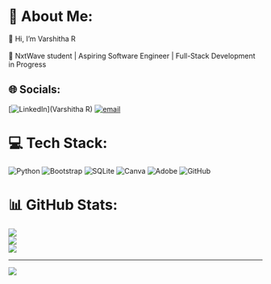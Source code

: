 # 💫 About Me:
👋 Hi, I’m Varshitha R<br><br>🚀 NxtWave student | Aspiring Software Engineer | Full-Stack Development in Progress


## 🌐 Socials:
[![LinkedIn](https://img.shields.io/badge/LinkedIn-%230077B5.svg?logo=linkedin&logoColor=white)](Varshitha R) [![email](https://img.shields.io/badge/Email-D14836?logo=gmail&logoColor=white)](mailto:varshithatech2027@gmail.com) 

# 💻 Tech Stack:
![Python](https://img.shields.io/badge/python-3670A0?style=for-the-badge&logo=python&logoColor=ffdd54) ![Bootstrap](https://img.shields.io/badge/bootstrap-%238511FA.svg?style=for-the-badge&logo=bootstrap&logoColor=white) ![SQLite](https://img.shields.io/badge/sqlite-%2307405e.svg?style=for-the-badge&logo=sqlite&logoColor=white) ![Canva](https://img.shields.io/badge/Canva-%2300C4CC.svg?style=for-the-badge&logo=Canva&logoColor=white) ![Adobe](https://img.shields.io/badge/adobe-%23FF0000.svg?style=for-the-badge&logo=adobe&logoColor=white) ![GitHub](https://img.shields.io/badge/github-%23121011.svg?style=for-the-badge&logo=github&logoColor=white)
# 📊 GitHub Stats:
![](https://github-readme-stats.vercel.app/api?username=Varshitha-tech2027&theme=radical&hide_border=false&include_all_commits=false&count_private=false)<br/>
![](https://nirzak-streak-stats.vercel.app/?user=Varshitha-tech2027&theme=radical&hide_border=false)<br/>
![](https://github-readme-stats.vercel.app/api/top-langs/?username=Varshitha-tech2027&theme=radical&hide_border=false&include_all_commits=false&count_private=false&layout=compact)

---
[![](https://visitcount.itsvg.in/api?id=Varshitha-tech2027&icon=0&color=3)](https://visitcount.itsvg.in)

<!-- Proudly created with GPRM ( https://gprm.itsvg.in ) -->
